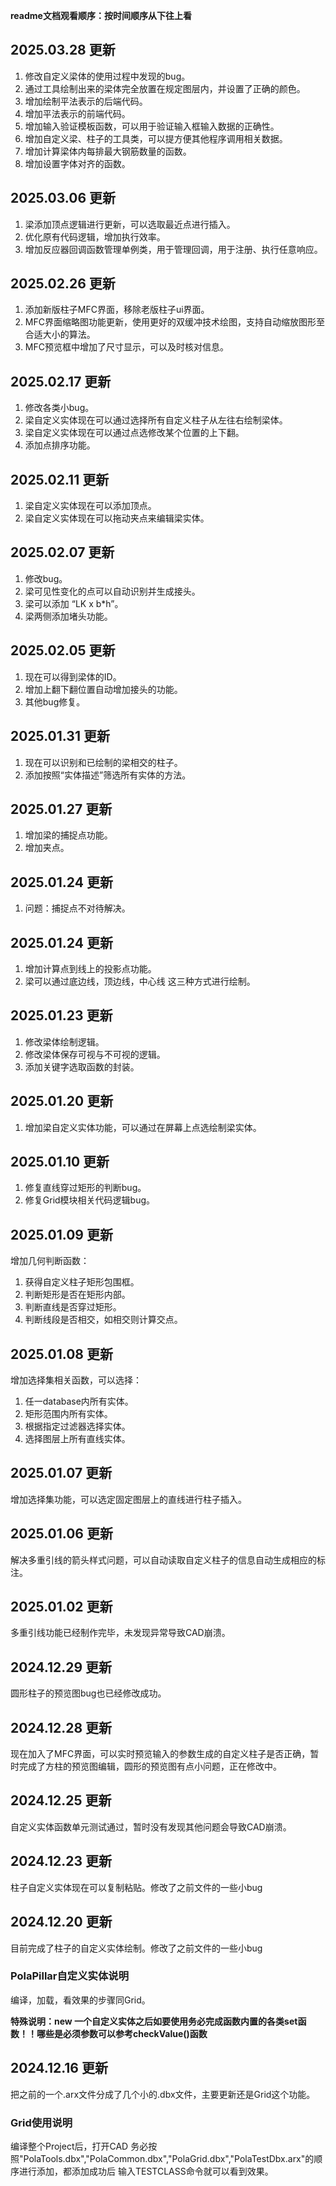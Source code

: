 **readme文档观看顺序：按时间顺序从下往上看**

## 2025.03.28 更新

1. 修改自定义梁体的使用过程中发现的bug。
2. 通过工具绘制出来的梁体完全放置在规定图层内，并设置了正确的颜色。
3. 增加绘制平法表示的后端代码。
4. 增加平法表示的前端代码。
5. 增加输入验证模板函数，可以用于验证输入框输入数据的正确性。
6. 增加自定义梁、柱子的工具类，可以提方便其他程序调用相关数据。
7. 增加计算梁体内每排最大钢筋数量的函数。
8. 增加设置字体对齐的函数。

## 2025.03.06 更新

1. 梁添加顶点逻辑进行更新，可以选取最近点进行插入。
2. 优化原有代码逻辑，增加执行效率。
3. 增加反应器回调函数管理单例类，用于管理回调，用于注册、执行任意响应。

## 2025.02.26 更新

1. 添加新版柱子MFC界面，移除老版柱子ui界面。
2. MFC界面缩略图功能更新，使用更好的双缓冲技术绘图，支持自动缩放图形至合适大小的算法。
3. MFC预览框中增加了尺寸显示，可以及时核对信息。

## 2025.02.17 更新

1. 修改各类小bug。
2. 梁自定义实体现在可以通过选择所有自定义柱子从左往右绘制梁体。
3. 梁自定义实体现在可以通过点选修改某个位置的上下翻。
4. 添加点排序功能。

## 2025.02.11 更新

1. 梁自定义实体现在可以添加顶点。
2. 梁自定义实体现在可以拖动夹点来编辑梁实体。

## 2025.02.07 更新

1. 修改bug。
2. 梁可见性变化的点可以自动识别并生成接头。
3. 梁可以添加 “LK x  b*h”。
4. 梁两侧添加堵头功能。

## 2025.02.05 更新

1. 现在可以得到梁体的ID。
2. 增加上翻下翻位置自动增加接头的功能。
3. 其他bug修复。

## 2025.01.31 更新

1. 现在可以识别和已绘制的梁相交的柱子。
2. 添加按照“实体描述”筛选所有实体的方法。

## 2025.01.27 更新

1. 增加梁的捕捉点功能。
2. 增加夹点。

## 2025.01.24 更新

1. 问题：捕捉点不对待解决。

## 2025.01.24 更新

1. 增加计算点到线上的投影点功能。
2. 梁可以通过底边线，顶边线，中心线 这三种方式进行绘制。

## 2025.01.23 更新

1. 修改梁体绘制逻辑。
2. 修改梁体保存可视与不可视的逻辑。
3. 添加关键字选取函数的封装。

## 2025.01.20 更新

1. 增加梁自定义实体功能，可以通过在屏幕上点选绘制梁实体。

## 2025.01.10 更新

1. 修复直线穿过矩形的判断bug。
2. 修复Grid模块相关代码逻辑bug。

## 2025.01.09 更新

增加几何判断函数：
1. 获得自定义柱子矩形包围框。
2. 判断矩形是否在矩形内部。
3. 判断直线是否穿过矩形。
4. 判断线段是否相交，如相交则计算交点。

## 2025.01.08 更新

增加选择集相关函数，可以选择：
1. 任一database内所有实体。
2. 矩形范围内所有实体。
3. 根据指定过滤器选择实体。
4. 选择图层上所有直线实体。

## 2025.01.07 更新

增加选择集功能，可以选定固定图层上的直线进行柱子插入。

## 2025.01.06 更新

解决多重引线的箭头样式问题，可以自动读取自定义柱子的信息自动生成相应的标注。

## 2025.01.02 更新

多重引线功能已经制作完毕，未发现异常导致CAD崩溃。

## 2024.12.29 更新

圆形柱子的预览图bug也已经修改成功。

## 2024.12.28 更新

现在加入了MFC界面，可以实时预览输入的参数生成的自定义柱子是否正确，暂时完成了方柱的预览图编辑，圆形的预览图有点小问题，正在修改中。

## 2024.12.25 更新

自定义实体函数单元测试通过，暂时没有发现其他问题会导致CAD崩溃。

## 2024.12.23 更新

柱子自定义实体现在可以复制粘贴。修改了之前文件的一些小bug

## 2024.12.20 更新

目前完成了柱子的自定义实体绘制。修改了之前文件的一些小bug

### PolaPillar自定义实体说明

编译，加载，看效果的步骤同Grid。

**特殊说明：new 一个自定义实体之后如要使用务必完成函数内置的各类set函数！！哪些是必须参数可以参考checkValue()函数**

## 2024.12.16 更新

把之前的一个.arx文件分成了几个小的.dbx文件，主要更新还是Grid这个功能。

### Grid使用说明

编译整个Project后，打开CAD 务必按照"PolaTools.dbx","PolaCommon.dbx","PolaGrid.dbx","PolaTestDbx.arx"的顺序进行添加，都添加成功后 输入TESTCLASS命令就可以看到效果。
